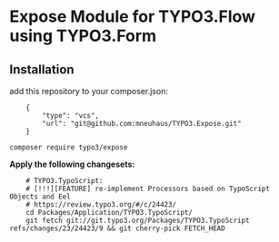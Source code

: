# Expose Module for TYPO3.Flow using TYPO3.Form

## Installation

add this repository to your composer.json:

```
    {
        "type": "vcs",
        "url": "git@github.com:mneuhaus/TYPO3.Expose.git"
    }
```

```
composer require typo3/expose
```

**Apply the following changesets:**

```
	# TYPO3.TypoScript:
	# [!!!][FEATURE] re-implement Processors based on TypoScript Objects and Eel
	# https://review.typo3.org/#/c/24423/
	cd Packages/Application/TYPO3.TypoScript/
	git fetch git://git.typo3.org/Packages/TYPO3.TypoScript refs/changes/23/24423/9 && git cherry-pick FETCH_HEAD

```
